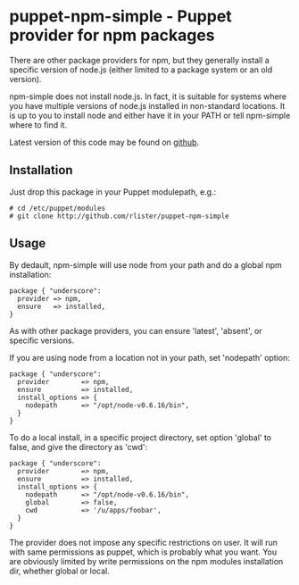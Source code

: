 puppet-npm-simple - Puppet provider for npm packages
====================================================

There are other package providers for npm, but they generally install
a specific version of node.js (either limited to a package system or
an old version).

npm-simple does not install node.js. In fact, it is suitable for
systems where you have multiple versions of node.js installed in
non-standard locations. It is up to you to install node and either
have it in your PATH or tell npm-simple where to find it.
    
Latest version of this code may be found on
[github](http://github.com/rlister/puppet-npm-simple).

Installation
------------

Just drop this package in your Puppet modulepath, e.g.:

    # cd /etc/puppet/modules
    # git clone http://github.com/rlister/puppet-npm-simple

Usage
-----

By dedault, npm-simple will use node from your path and do a global
npm installation:

    package { "underscore":
      provider => npm,
      ensure   => installed,
    }

As with other package providers, you can ensure 'latest', 'absent', or
specific versions.

If you are using node from a location not in your path, set 'nodepath'
option:
    
    package { "underscore":
      provider        => npm,
      ensure          => installed,
      install_options => {
        nodepath      => "/opt/node-v0.6.16/bin",
      }
    }

To do a local install, in a specific project directory, set option
'global' to false, and give the directory as 'cwd':

    package { "underscore":
      provider        => npm,
      ensure          => installed,
      install_options => {
        nodepath      => "/opt/node-v0.6.16/bin",
        global        => false,
        cwd           => '/u/apps/foobar',
      }
    }

The provider does not impose any specific restrictions on user. It
will run with same permissions as puppet, which is probably what you
want. You are obviously limited by write permissions on the npm
modules installation dir, whether global or local.
